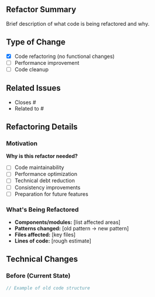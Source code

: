 ## Refactor Summary
Brief description of what code is being refactored and why.

## Type of Change
- [x] Code refactoring (no functional changes)
- [ ] Performance improvement
- [ ] Code cleanup

## Related Issues
- Closes #
- Related to #

## Refactoring Details
### Motivation
**Why is this refactor needed?**
- [ ] Code maintainability
- [ ] Performance optimization
- [ ] Technical debt reduction
- [ ] Consistency improvements
- [ ] Preparation for future features

### What's Being Refactored
- **Components/modules:** [list affected areas]
- **Patterns changed:** [old pattern → new pattern]
- **Files affected:** [key files]
- **Lines of code:** [rough estimate]

## Technical Changes
### Before (Current State)
```javascript
// Example of old code structure